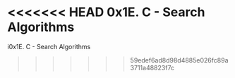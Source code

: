 <<<<<<< HEAD
0x1E. C - Search Algorithms
=======
i0x1E. C - Search Algorithms
>>>>>>> 59edef6ad8d98d4885e026fc89a3711a48823f7c
